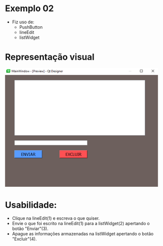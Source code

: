 # Exemplo 02
* Fiz uso de:
   * PushButton
   * lineEdit
   * listWidget
   
# Representação visual
![](https://github.com/JodanGalas/PyQt5/blob/master/Exemplo%2002/Imagens/tela%2001.PNG)
# Usabilidade:
* Clique na lineEdit(1) e escreva o que quiser.
* Envie o que foi escrito na lineEdit(1) para a listWidget(2) apertando o botão "Enviar"(3).
* Apague as informações armazenadas na listWidget apertando o botão "Excluir"(4).
